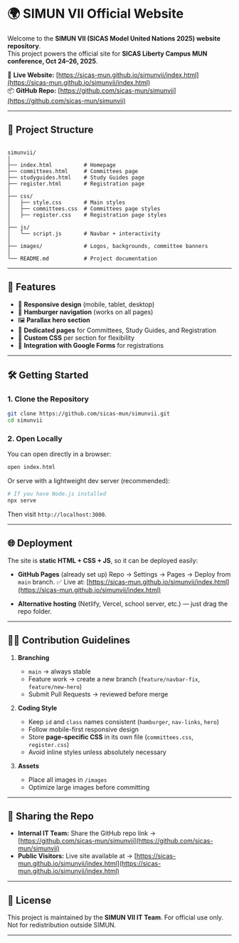 # 🌍 SIMUN VII Official Website

Welcome to the **SIMUN VII (SICAS Model United Nations 2025) website repository**.  
This project powers the official site for **SICAS Liberty Campus MUN conference, Oct 24–26, 2025**.

🔗 **Live Website:** [https://sicas-mun.github.io/simunvii/index.html](https://sicas-mun.github.io/simunvii/index.html)  
📦 **GitHub Repo:** [https://github.com/sicas-mun/simunvii](https://github.com/sicas-mun/simunvii)

---

## 📂 Project Structure

```

simunvii/
│
├── index.html          # Homepage
├── committees.html     # Committees page
├── studyguides.html    # Study Guides page
├── register.html       # Registration page
│
├── css/
│   ├── style.css       # Main styles
│   ├── committees.css  # Committees page styles
│   ├── register.css    # Registration page styles
│
├── js/
│   └── script.js       # Navbar + interactivity
│
├── images/             # Logos, backgrounds, committee banners
│
└── README.md           # Project documentation

````

---

## 🚀 Features

- 📱 **Responsive design** (mobile, tablet, desktop)  
- 🍔 **Hamburger navigation** (works on all pages)  
- 🖼️ **Parallax hero section**  
- 📑 **Dedicated pages** for Committees, Study Guides, and Registration  
- 🎨 **Custom CSS** per section for flexibility  
- 🔗 **Integration with Google Forms** for registrations  

---

## 🛠️ Getting Started

### 1. Clone the Repository
```bash
git clone https://github.com/sicas-mun/simunvii.git
cd simunvii
````

### 2. Open Locally

You can open directly in a browser:

```bash
open index.html
```

Or serve with a lightweight dev server (recommended):

```bash
# If you have Node.js installed
npx serve
```

Then visit `http://localhost:3000`.

---

## 🌐 Deployment

The site is **static HTML + CSS + JS**, so it can be deployed easily:

* **GitHub Pages** (already set up)
  Repo → Settings → Pages → Deploy from `main` branch.
  ✅ Live at: [https://sicas-mun.github.io/simunvii/index.html](https://sicas-mun.github.io/simunvii/index.html)

* **Alternative hosting** (Netlify, Vercel, school server, etc.) — just drag the repo folder.

---

## 👩‍💻 Contribution Guidelines

1. **Branching**

   * `main` → always stable
   * Feature work → create a new branch (`feature/navbar-fix`, `feature/new-hero`)
   * Submit Pull Requests → reviewed before merge

2. **Coding Style**

   * Keep `id` and `class` names consistent (`hamburger`, `nav-links`, `hero`)
   * Follow mobile-first responsive design
   * Store **page-specific CSS** in its own file (`committees.css`, `register.css`)
   * Avoid inline styles unless absolutely necessary

3. **Assets**

   * Place all images in `/images`
   * Optimize large images before committing

---

## 📢 Sharing the Repo

* **Internal IT Team:** Share the GitHub repo link → [https://github.com/sicas-mun/simunvii](https://github.com/sicas-mun/simunvii)
* **Public Visitors:** Live site available at → [https://sicas-mun.github.io/simunvii/index.html](https://sicas-mun.github.io/simunvii/index.html)

---

## 📜 License

This project is maintained by the **SIMUN VII IT Team**.
For official use only. Not for redistribution outside SIMUN.

---
